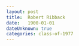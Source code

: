 ```yaml
---
layout: post
title:  Robert Ribback
date:   1900-01-01
dateUnknown: true
categories: class-of-1977
---
```

